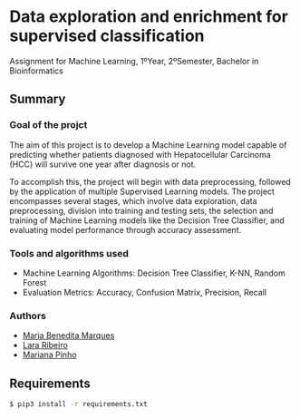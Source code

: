 # Data exploration and enrichment for supervised classification

Assignment for Machine Learning, 1ºYear, 2ºSemester, Bachelor in Bioinformatics

## Summary
### Goal of the projct

The aim of this project is to develop a Machine Learning model capable of predicting whether patients diagnosed with Hepatocellular Carcinoma (HCC) will survive one year after diagnosis or not. 

To accomplish this, the project will begin with data preprocessing, followed by the application of multiple Supervised Learning models.
The project encompasses several stages, which involve data exploration, data preprocessing, division into training and testing sets, the selection and training of Machine Learning models like the Decision Tree Classifier, and evaluating model performance through accuracy assessment.

### Tools and algorithms used
- Machine Learning Algorithms: Decision Tree Classifier, K-NN, Random Forest
- Evaluation Metrics: Accuracy, Confusion Matrix, Precision, Recall

### Authors
- [Maria Benedita Marques](https://github.com/beneditamarques23)
- [Lara Ribeiro](https://github.com/lararib0)
- [Mariana Pinho](https://github.com/marianaapinho)

## Requirements

 ```bash
 $ pip3 install -r requirements.txt
   ```
